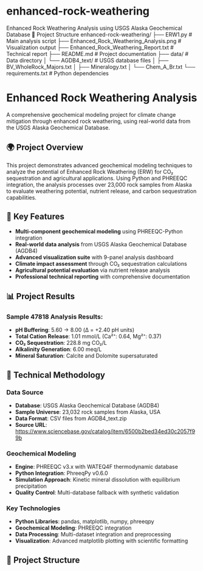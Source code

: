 # enhanced-rock-weathering
Enhanced Rock Weathering Analysis using USGS Alaska Geochemical Database
📁 Project Structure
enhanced-rock-weathering/
├── ERW1.py # Main analysis script
├── Enhanced_Rock_Weathering_Analysis.png # Visualization output
├── Enhanced_Rock_Weathering_Report.txt # Technical report
├── README.md # Project documentation
├── data/ # Data directory
│ └── AGDB4_text/ # USGS database files
│ ├── BV_WholeRock_Majors.txt
│ ├── Mineralogy.txt
│ └── Chem_A_Br.txt
└── requirements.txt # Python dependencies


# Enhanced Rock Weathering Analysis

A comprehensive geochemical modeling project for climate change mitigation through enhanced rock weathering, using real-world data from the USGS Alaska Geochemical Database.

## 🌍 Project Overview

This project demonstrates advanced geochemical modeling techniques to analyze the potential of Enhanced Rock Weathering (ERW) for CO₂ sequestration and agricultural applications. Using Python and PHREEQC integration, the analysis processes over 23,000 rock samples from Alaska to evaluate weathering potential, nutrient release, and carbon sequestration capabilities.

## 🎯 Key Features

- **Multi-component geochemical modeling** using PHREEQC-Python integration
- **Real-world data analysis** from USGS Alaska Geochemical Database (AGDB4)
- **Advanced visualization suite** with 9-panel analysis dashboard
- **Climate impact assessment** through CO₂ sequestration calculations
- **Agricultural potential evaluation** via nutrient release analysis
- **Professional technical reporting** with comprehensive documentation

## 📊 Project Results

### Sample 47818 Analysis Results:
- **pH Buffering**: 5.60 → 8.00 (Δ = +2.40 pH units)
- **Total Cation Release**: 1.01 mmol/L (Ca²⁺: 0.64, Mg²⁺: 0.37)
- **CO₂ Sequestration**: 228.8 mg CO₂/L
- **Alkalinity Generation**: 6.00 meq/L
- **Mineral Saturation**: Calcite and Dolomite supersaturated

## 🔬 Technical Methodology

### Data Source
- **Database**: USGS Alaska Geochemical Database (AGDB4)
- **Sample Universe**: 23,032 rock samples from Alaska, USA
- **Data Format**: CSV files from AGDB4_text.zip
- **Source URL**: https://www.sciencebase.gov/catalog/item/6500b2bed34ed30c2057f99b

### Geochemical Modeling
- **Engine**: PHREEQC v3.x with WATEQ4F thermodynamic database
- **Python Integration**: PhreeqPy v0.6.0
- **Simulation Approach**: Kinetic mineral dissolution with equilibrium precipitation
- **Quality Control**: Multi-database fallback with synthetic validation

### Key Technologies
- **Python Libraries**: pandas, matplotlib, numpy, phreeqpy
- **Geochemical Modeling**: PHREEQC integration
- **Data Processing**: Multi-dataset integration and preprocessing
- **Visualization**: Advanced matplotlib plotting with scientific formatting

## 📁 Project Structure

